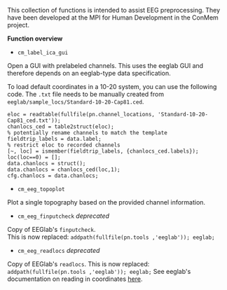 
This collection of functions is intended to assist EEG preprocessing.
They have been developed at the MPI for Human Development in the ConMem project.

**Function overview**

- ```cm_label_ica_gui```

Open a GUI with prelabeled channels. This uses the eeglab GUI and therefore depends on an eeglab-type data specification.

To load default coordinates in a 10-20 system, you can use the following code. The ```.txt``` file needs to be manually created from ```eeglab/sample_locs/Standard-10-20-Cap81.ced```.

```
eloc = readtable(fullfile(pn.channel_locations, 'Standard-10-20-Cap81_ced.txt'));
chanlocs_ced = table2struct(eloc);
% potentially rename channels to match the template
fieldtrip_labels = data.label;
% restrict eloc to recorded channels
[~, loc] = ismember(fieldtrip_labels, {chanlocs_ced.labels});
loc(loc==0) = [];
data.chanlocs = struct();
data.chanlocs = chanlocs_ced(loc,1);
cfg.chanlocs = data.chanlocs;
```

- ```cm_eeg_topoplot```

Plot a single topography based on the provided channel information.

- ```cm_eeg_finputcheck``` *deprecated*

Copy of EEGlab's ```finputcheck```.  
This is now replaced: ```addpath(fullfile(pn.tools ,'eeglab')); eeglab;```

- ```cm_eeg_readlocs``` *deprecated*

Copy of EEGlab's ```readlocs```. 
This is now replaced: ```addpath(fullfile(pn.tools ,'eeglab')); eeglab;``` 
See eeglab's documentation on reading in coordinates [here](https://eeglab.org/tutorials/04_Import/Channel_Locations.html).